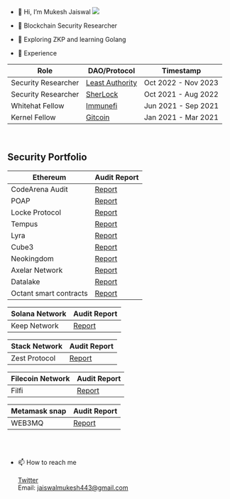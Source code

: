 - 👋 Hi, I’m Mukesh Jaiswal  ![](https://komarev.com/ghpvc/?username=MukeshJaiswal01&color=red&label=views)

- 👀  Blockchain Security Researcher

- 🌱 Exploring ZKP and learning Golang

- 👷 Experience <br> 


| Role  | DAO/Protocol  | Timestamp  |
|---|---|---|
| Security Researcher| <a href = "https://leastauthority.com"> Least Authority </a>     | Oct 2022 - Nov 2023    |
| Security Researcher| <a href = "https://www.sherlock.xyz/about"> SherLock</a>         | Oct 2021 - Aug 2022     |
|  Whitehat Fellow   | <a href = "https://immunefi.com/">Immunefi</a>                   |    Jun 2021 - Sep 2021  |
|  Kernel Fellow     | <a href = "https://opensea.io/assets/matic/0x1c39d4c8ad7ce5206355d43e343f5136ba5ca50f/60818090201803840">Gitcoin </a> |Jan 2021 - Mar 2021  |

<br>

 
## Security Portfolio

 | Ethereum | Audit Report | 
 |---|---|
 | CodeArena Audit | <a href = "https://code4rena.com/@JMukesh"> Report </a>   | 
 |  POAP |<a href = "https://cantina.xyz/portfolio/784bde12-36c6-4469-8dfa-50b1ae830f9d"> Report </a>    |
 | Locke Protocol | <a href = "https://cantina.xyz/portfolio/da4ec996-9e8f-4beb-8fe0-32e1c87e4ddb"> Report </a>  | 
 |  Tempus | <a href = "https://github.com/sherlock-protocol/sherlock-reports/blob/main/audits/2022.02.09%20-%20Final%20-%20Tempus%20Audit%20Report.pdf"> Report </a>  | 
 |  Lyra | <a href = "https://github.com/sherlock-protocol/sherlock-reports/blob/main/audits/2022.06.27%20-%20Final%20-%20Lyra%20Audit%20Report.pdf"> Report </a>  | 
 |Cube3 | <a href = "https://leastauthority.com/wp-content/uploads/2023/11/Cube3_Smart_Contracts_Final_Audit_Report_Least_Authority.pdf"> Report </a>  | 
 | Neokingdom | <a href = "https://leastauthority.com/wp-content/uploads/2023/10/NEOkingdom_DAO_Smart_Contracts_Final_Audit_Report_Updated.pdf"> Report </a> | 
 | Axelar Network | <a href = "https://github.com/axelarnetwork/audits/blob/main/audits/2023-10%20Least%20Authority.pdf"> Report </a> | 
 | Datalake | <a href = "https://leastauthority.com/static/publications/221222_Data_Lake_Consents_Smart_Contracts_Final_Audit_Report.pdf"> Report </a> | 
 | Octant smart contracts | <a href = "https://leastauthority.com/wp-content/uploads/2023/07/Golem_Foundation_Octant_Smart_Contracts_3rd_Review_Final_Audit_Report.pdf"> Report </a> | 


  |Solana Network| Audit Report | 
  |---|---|
  | Keep Network |<a href = "https://leastauthority.com/wp-content/uploads/2023/08/Thesis_Keep_Network_Solana_Smart_Contracts_Final_Audit_Report_Least_Authority.pdf"> Report </a> | 



  |Stack Network | Audit Report | 
  |---|---|
  | Zest Protocol |<a href = "https://leastauthority.com/static/publications/230316_Zest%20Protocol_Trust%20Machines_Updated_Final_Security_Audit_Report_march_2023.pdf"> Report </a> | 


  |Filecoin Network | Audit Report | 
  |---|---|
  | Filfi |<a href = "https://leastauthority.com/wp-content/uploads/2023/10/FilFi_Smart_Contracts_Final_Audit_Report_Least_Authority.pdf"> Report </a> | 


   
  |Metamask snap | Audit Report | 
  |---|---|
  | WEB3MQ |<a href = "https://leastauthority.com/wp-content/uploads/2023/09/Generative_Labs_Web3MQ_Snap_Final_Audit_Report_Least_Authority.pdf"> Report </a> | 

  

   
 
   <br> <br>
-  📫 How to reach me    <br><br>
  <a href = "https://twitter.com/MukeshJ_eth">Twitter</a> <br>
  Email: jaiswalmukesh443@gmail.com

<!---
MukeshJaiswal01/MukeshJaiswal01 is a ✨ special ✨ repository because its `README.md` (this file) appears on your GitHub profile.
You can click the Preview link to take a look at your changes.
--->
